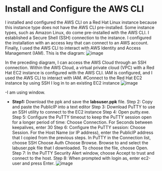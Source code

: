 # Install and Configure the AWS CLI
I installed and configured the AWS CLI on a Red Hat Linux instance because this instance type does not have the AWS CLI pre-installed. Some instance types, such as Amazon Linux, do come pre-installed with the AWS CLI.
I established a Secure Shell (SSH) connection to the instance.
I configured the installation with an access key that can connect to an AWS account. Finally, I used the AWS CLI to interact with AWS Identity and Access Management (IAM).
This is the diagram:
![image](https://github.com/rashmisinha07/aws_restart/assets/62481476/7b66c19a-5e14-4068-a441-d3ae54a5e94a)

In the preceding diagram, I can access the AWS Cloud through an SSH connection. Within the AWS Cloud, a virtual private cloud (VPC) with a Red Hat EC2 instance is configured with the AWS CLI. IAM is configured, and I used the AWS CLI to interact with IAM.
#Connect to the Red Hat EC2 instance by using SSH
 I log in to an existing EC2 instance
 ![image](https://github.com/rashmisinha07/aws_restart/assets/62481476/f4b677f8-76c3-427e-aca3-a602fdccd025)
 
-I am using window.
* **Step1:** Download the ppk and save the **labsuser.ppk** file.
Step 2: Copy and paste the PublicIP into a text editor
Step 3: Download PuTTY to use an SSH utility to connect to the EC2 instance
Step 4: Open putty.exe.
Step 5: Configure the PuTTY timeout to keep the PuTTY session open for a longer period of time:
                Choose Connection.
                For Seconds between keepalives, enter 30
Step 6: Configure the PuTTY session:
              Choose Session.
              For the Host Name (or IP address), enter the PublicIP address that I copied from the previous steps.
               In PuTTY in the Connection list, choose SSH 
               Choose Auth
                Choose Browse.
                Browse to and select the labuser.ppk file that I downloaded.
                To choose the file, choose Open.
Step 7: In the PuTTY Security Alert window, choose Accept to trust and connect to the host.
Step 8: When prompted with login as, enter ec2-user and press Enter.
![image](https://github.com/rashmisinha07/aws_restart/assets/62481476/7fc34eed-2a3b-4847-b500-85136b327173)
